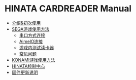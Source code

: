 # HINATA CARDREADER Manual

* [介绍&初次使用](README.md)
* [SEGA游戏使用方法](SEGA/README.md)
  * [串口方式连接](SEGA/serial.md)
  * [AimeIO连接](SEGA/aimeio.md)
  * [游戏内测试读卡器](SEGA/in_game_test.md)
  * [常见问题](SEGA/qa.md)
* [KONAMI游戏使用方法](KONAMI/README.md)
* [HINATA控制中心]()
* [固件更新说明]()
